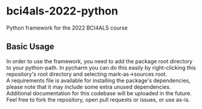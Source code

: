 # bci4als-2022-python
Python framework for the 2022 BCI4ALS course

## Basic Usage

In order to use the framework, you need to add the package root directory to your python-path. In pycharm you can do this easily by right-clicking this repository's root directory and selecting mark-as->sources root.    
A requirements file is available for installing the package's dependencies, please note that it may include some extra unused dependencies.  
Additional documentation for this codebase will be uploaded in the future.  
Feel free to fork the repository, open pull requests or issues, or use as-is.